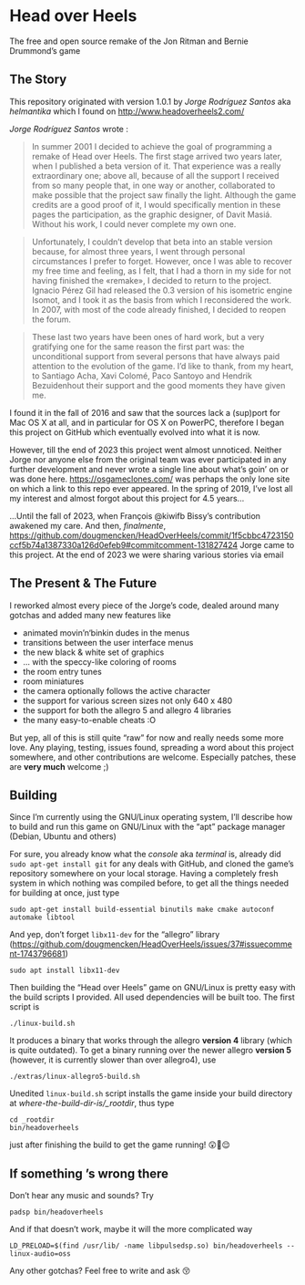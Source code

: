 # Head over Heels

The free and open source remake of the Jon Ritman and Bernie Drummond’s game

## The Story

This repository originated with version 1.0.1 by *Jorge Rodríguez Santos* aka *helmantika*
which I found on http://www.headoverheels2.com/

*Jorge Rodríguez Santos* wrote :

> In summer 2001 I decided to achieve the goal of programming a remake of Head over Heels. The first stage arrived two years later, when I published a beta version of it. That experience was a really extraordinary one; above all, because of all the support I received from so many people that, in one way or another, collaborated to make possible that the project saw finally the light. Although the game credits are a good proof of it, I would specifically mention in these pages the participation, as the graphic designer, of Davit Masiá. Without his work, I could never complete my own one.

> Unfortunately, I couldn’t develop that beta into an stable version because, for almost three years, I went through personal circumstances I prefer to forget. However, once I was able to recover my free time and feeling, as I felt, that I had a thorn in my side for not having finished the «remake», I decided to return to the project. Ignacio Pérez Gil had released the 0.3 version of his isometric engine Isomot, and I took it as the basis from which I reconsidered the work. In 2007, with most of the code already finished, I decided to reopen the forum.

> These last two years have been ones of hard work, but a very gratifying one for the same reason the first part was: the unconditional support from several persons that have always paid attention to the evolution of the game. I’d like to thank, from my heart, to Santiago Acha, Xavi Colomé, Paco Santoyo and Hendrik Bezuidenhout their support and the good moments they have given me.

I found it in the fall of 2016 and saw that the sources lack a (sup)port for Mac OS X at all, and in particular for OS X on PowerPC,
therefore I began this project on GitHub which eventually evolved into what it is now.

However, till the end of 2023 this project went almost unnoticed.
Neither Jorge nor anyone else from the original team was ever participated in any further development and never wrote a single line about what’s goin’ on or was done here.
https://osgameclones.com/ was perhaps the only lone site on which a link to this repo ever appeared.
In the spring of 2019, I’ve lost all my interest and almost forgot about this project for 4.5 years...

...Until the fall of 2023, when François @kiwifb Bissy’s contribution awakened my care.
And then, *finalmente*, https://github.com/dougmencken/HeadOverHeels/commit/1f5cbbc4723150ccf5b74a1387330a126d0efeb9#commitcomment-131827424 Jorge came to this project. At the end of 2023 we were sharing various stories via email

## The Present & The Future

I reworked almost every piece of the Jorge’s code, dealed around many gotchas and added many new features like

* animated movin’n‘binkin dudes in the menus
* transitions between the user interface menus
* the new black & white set of graphics
* ... with the speccy-like coloring of rooms
* the room entry tunes
* room miniatures
* the camera optionally follows the active character
* the support for various screen sizes not only 640 x 480
* the support for both the allegro 5 and allegro 4 libraries
* the many easy-to-enable cheats :O

But yep, all of this is still quite “raw” for now and really needs some more love.
Any playing, testing, issues found, spreading a word about this project somewhere, and other contributions are welcome.
Especially patches, these are **very much** welcome ;)

## Building

Since I’m currently using the GNU/Linux operating system, I’ll describe how to build and run this game on GNU/Linux with the “apt” package manager (Debian, Ubuntu and others)

For sure, you already know what the *console* aka *terminal* is, already did ``sudo apt-get install git`` for any deals with GitHub, and cloned the game’s repository somewhere on your local storage. Having a completely fresh system in which nothing was compiled before, to get all the things needed for building at once, just type

```
sudo apt-get install build-essential binutils make cmake autoconf automake libtool
```

And yep, don’t forget ``libx11-dev`` for the “allegro” library (https://github.com/dougmencken/HeadOverHeels/issues/37#issuecomment-1743796681)

```
sudo apt install libx11-dev
```

Then building the “Head over Heels” game on GNU/Linux is pretty easy with the build scripts I provided. All used dependencies will be built too.
The first script is

```
./linux-build.sh
```

It produces a binary that works through the allegro **version 4** library (which is quite outdated).
To get a binary running over the newer allegro **version 5** (however, it is currently slower than over allegro4), use

```
./extras/linux-allegro5-build.sh
```

Unedited ``linux-build.sh`` script installs the game inside your build directory at *where-the-build-dir-is/_rootdir*, thus type

```
cd _rootdir
bin/headoverheels
```

just after finishing the build to get the game running! 😲🥹😌

## If something ’s wrong there

Don’t hear any music and sounds? Try

```
padsp bin/headoverheels
```

And if that doesn’t work, maybe it will the more complicated way

```
LD_PRELOAD=$(find /usr/lib/ -name libpulsedsp.so) bin/headoverheels --linux-audio=oss
```

Any other gotchas? Feel free to write and ask 😚
